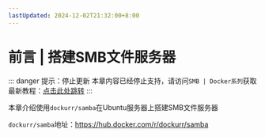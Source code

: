 ```yaml
---
lastUpdated: 2024-12-02T21:32:00+8:00
---
```


# 前言 | 搭建SMB文件服务器

::: danger 提示：停止更新
本章内容已经停止支持，请访问```SMB | Docker系列```获取最新教程：[点击此处跳转](/DockerSeries/SMB)
:::

本章介绍使用```dockurr/samba```在Ubuntu服务器上搭建SMB文件服务器

```dockurr/samba```地址：<https://hub.docker.com/r/dockurr/samba>
